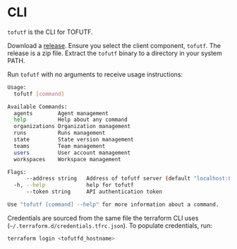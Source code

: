 # CLI

`tofutf` is the CLI for TOFUTF.

Download a [release](https://github.com/tofutf/tofutf/releases). Ensure you select the client component, `tofutf`. The release is a zip file. Extract the `tofutf` binary to a directory in your system PATH.

Run `tofutf` with no arguments to receive usage instructions:

```bash
Usage:
  tofutf [command]

Available Commands:
  agents        Agent management
  help          Help about any command
  organizations Organization management
  runs          Runs management
  state         State version management
  teams         Team management
  users         User account management
  workspaces    Workspace management

Flags:
      --address string   Address of tofutf server (default "localhost:8080")
  -h, --help             help for tofutf
      --token string     API authentication token

Use "tofutf [command] --help" for more information about a command.
```

Credentials are sourced from the same file the terraform CLI uses (`~/.terraform.d/credentials.tfrc.json`). To populate credentials, run:

```bash
terraform login <tofutfd_hostname>
```
